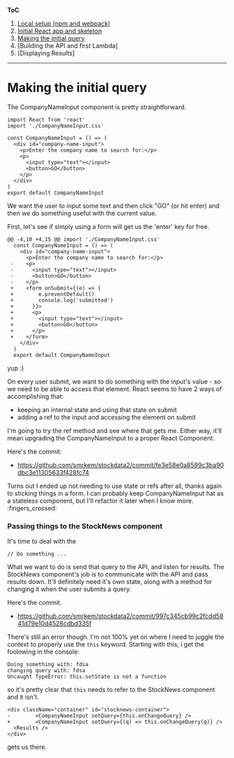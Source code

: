 **ToC**
1. [Local setup (npm and webpack)](https://github.com/smrkem/stockdata2/blob/master/docs/local-setup.md)
2. [Initial React app and skeleton](https://github.com/smrkem/stockdata2/blob/master/docs/initial-react-app.md)
3. [Making the initial query](https://github.com/smrkem/stockdata2/blob/master/docs/making-initial-query.md)
4. [Building the API and first Lambda]
5. [Displaying Results]  

***  

# Making the initial query  

The CompanyNameInput component is pretty straightforward.  
```
import React from 'react'
import './CompanyNameInput.css'

const CompanyNameInput = () => (
  <div id="company-name-input">
    <p>Enter the company name to search for:</p>
    <p>
      <input type="text"></input>
      <button>GO</button>
    </p>
  </div>
)
export default CompanyNameInput
```  

We want the user to input some text and then click "GO" (or hit enter) and then we do something useful with the current value.

First, let's see if simply using a form will get us the 'enter' key for free.  
```
@@ -4,10 +4,15 @@ import './CompanyNameInput.css'
  const CompanyNameInput = () => (
    <div id="company-name-input">
      <p>Enter the company name to search for:</p>
 -    <p>
 -      <input type="text"></input>
 -      <button>GO</button>
 -    </p>
 +    <form onSubmit={(e) => {
 +        e.preventDefault()
 +        console.log('submitted')
 +      }}>
 +      <p>
 +        <input type="text"></input>
 +        <button>GO</button>
 +      </p>
 +    </form>
    </div>
  )
  export default CompanyNameInput
```  
yup :)

On every user submit, we want to do something with the input's value - so we need to be able to access that element. React seems to have 2 ways of accomplishing that:  
- keeping an internal state and using that state on submit  
- adding a ref to the input and accessing the element on submit  

I'm going to try the ref method and see where that gets me. Either way, it'll mean upgrading the CompanyNameInput to a proper React Component.  

Here's the commit:  
- https://github.com/smrkem/stockdata2/commit/fe3e58e0a8599c3ba90dbc3e11305633f428fc74  

Turns out I ended up not needing to use state or refs after all, thanks again to sticking things in a form. I can probably keep CompanyNameInput hat as a stateless component, but I'll refactor it later when I know more.  :fingers_crossed:  

### Passing things to the StockNews component  

It's time to deal with the  
```
// Do something ...  
```

What we want to do is send that query to the API, and listen for results.  The StockNews component's job is to communicate with the API and pass results down. It'll definitely need it's own state, along with a method for changing it when the user submits a query.

Here's the commit.  
- https://github.com/smrkem/stockdata2/commit/997c345cb99c2fcdd5841d79e10d4526cdbd335f  

There's still an error though. I'm not 100% yet on where I need to juggle the context to properly use the `this` keyword. Starting with this, i get the foolowing in the console:  
```
Doing something with: fdsa
changing query with: fdsa
Uncaught TypeError: this.setState is not a function
```  
so it's pretty clear that `this` needs to refer to the StockNews component and it isn't.  
```
<div className="container" id="stocknews-container">
-        <CompanyNameInput setQuery={this.onChangeQuery} />
+        <CompanyNameInput setQuery={(q) => this.onChangeQuery(q)} />
  <Results />
</div>
```
gets us there.
